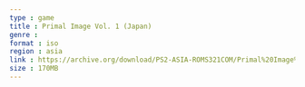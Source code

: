 ```yaml
---
type : game
title : Primal Image Vol. 1 (Japan)
genre : 
format : iso
region : asia
link : https://archive.org/download/PS2-ASIA-ROMS321COM/Primal%20Image%20Vol.%201%20%28Japan%29.7z
size : 170MB
---
```

